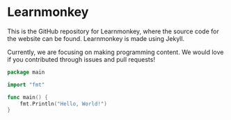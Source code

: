 # Learnmonkey
This is the GitHub repository for Learnmonkey, where the source code for the website can be found. Learnmonkey is made using Jekyll.

Currently, we are focusing on making programming content. We would love if you contributed through issues and pull requests!


```go
package main

import "fmt"

func main() {
	fmt.Println("Hello, World!")
}
```
